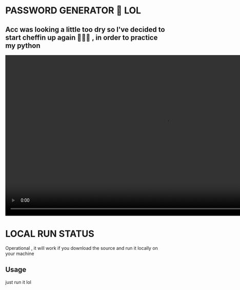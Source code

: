 # PASSWORD GENERATOR 🔑 LOL
## Acc was looking a little too dry so I've decided to start cheffin up again 👨🏿‍🍳 , in order to practice my python 

<p align="center"><video src="https://user-images.githubusercontent.com/87516124/212634436-57f4cca6-84af-42d4-addd-c3e4a3cb4e56.mov" width="1000"></p>



# LOCAL RUN STATUS
Operational , it will work if you download the source and run it locally on your machine

## Usage
just run it lol


